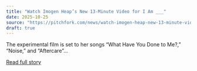 ```yaml
---
title: "Watch Imogen Heap’s New 13-Minute Video for I Am ___"
date: 2025-10-25
source: "https://pitchfork.com/news/watch-imogen-heap-new-13-minute-video-for-i-am"
draft: true
---
```


The experimental film is set to her songs “What Have You Done to Me?,” “Noise,” and “Aftercare”...

[Read full story](https://pitchfork.com/news/watch-imogen-heap-new-13-minute-video-for-i-am)
